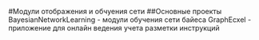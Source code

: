 #Модули отображения и обчуения сети
##Основные проекты
BayesianNetworkLearning - модули обучения сети байеса
GraphEcxel - приложение для онлайн ведения учета разметки инструкций
